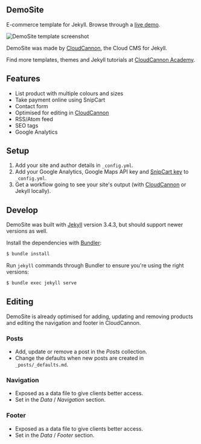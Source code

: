 ## DemoSite

E-commerce template for Jekyll. Browse through a [live demo](https://turquoise-rook.cloudvent.net).

![DemoSite template screenshot](images/_screenshot.png)

DemoSite was made by [CloudCannon](http://cloudcannon.com/), the Cloud CMS for Jekyll.

Find more templates, themes and Jekyll tutorials at [CloudCannon Academy](https://learn.cloudcannon.com/).

## Features

* List product with multiple colours and sizes
* Take payment online using SnipCart
* Contact form
* Optimised for editing in [CloudCannon](http://cloudcannon.com/)
* RSS/Atom feed
* SEO tags
* Google Analytics

## Setup

1. Add your site and author details in `_config.yml`.
2. Add your Google Analytics, Google Maps API key and [SnipCart key](https://snipcart.com/) to `_config.yml`.
3. Get a workflow going to see your site's output (with [CloudCannon](https://app.cloudcannon.com/) or Jekyll locally).

## Develop

DemoSite was built with [Jekyll](http://jekyllrb.com/) version 3.4.3, but should support newer versions as well.

Install the dependencies with [Bundler](http://bundler.io/):

~~~bash
$ bundle install
~~~

Run `jekyll` commands through Bundler to ensure you're using the right versions:

~~~bash
$ bundle exec jekyll serve
~~~

## Editing

DemoSite is already optimised for adding, updating and removing products and editing the navigation and footer in CloudCannon.

### Posts

* Add, update or remove a post in the *Posts* collection.
* Change the defaults when new posts are created in `_posts/_defaults.md`.

### Navigation

* Exposed as a data file to give clients better access.
* Set in the *Data* / *Navigation* section.

### Footer

* Exposed as a data file to give clients better access.
* Set in the *Data* / *Footer* section.